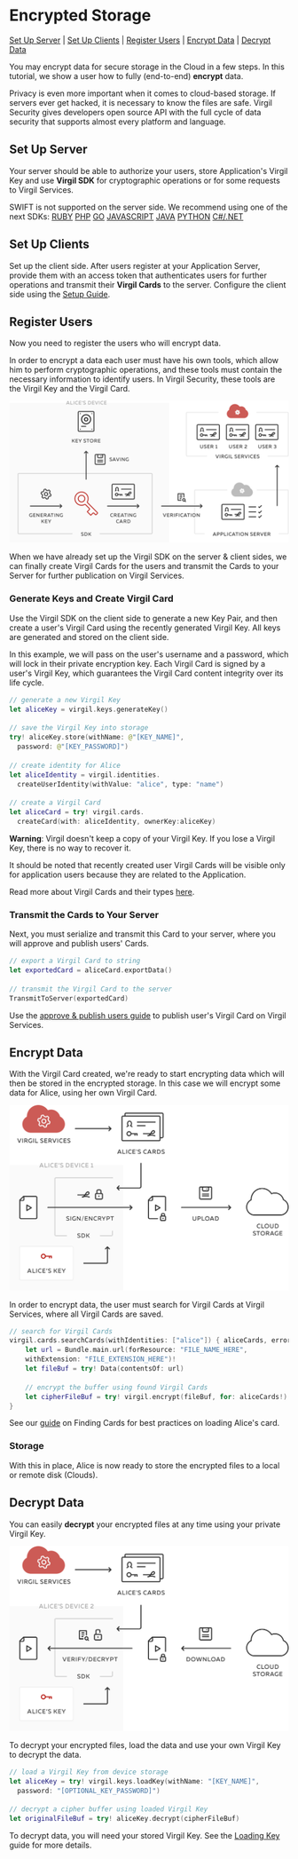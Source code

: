 # Encrypted Storage
[Set Up Server](#head1) | [Set Up Clients](#head2) | [Register Users](#head3) | [Encrypt Data](#head4) | [Decrypt Data](#head5)

You may encrypt data for secure storage in the Cloud in a few steps. In this tutorial, we show a user how to fully (end-to-end) **encrypt** data.

Privacy is even more important when it comes to cloud-based storage. If servers ever get hacked, it is necessary to know the files are safe.
Virgil Security gives developers open source API with the full cycle of data security that supports almost every platform and language.


## <a name="head1"></a> Set Up Server
Your server should be able to authorize your users, store Application's Virgil Key and use **Virgil SDK** for cryptographic operations or for some requests to Virgil Services.

SWIFT is not supported on the server side.
We recommend using one of the next SDKs:
[RUBY](https://github.com/VirgilSecurity/virgil-sdk-ruby/tree/v4)
[PHP](https://github.com/VirgilSecurity/virgil-sdk-php/tree/v4)
[GO](https://github.com/VirgilSecurity/virgil-crypto-go/tree/v4)
[JAVASCRIPT](https://github.com/VirgilSecurity/virgil-sdk-javascript/tree/v4)
[JAVA](https://github.com/VirgilSecurity/virgil-sdk-java-android/tree/v4)
[PYTHON](https://github.com/VirgilSecurity/virgil-sdk-python/tree/v4)
[C#/.NET](https://github.com/VirgilSecurity/virgil-sdk-net/tree/v4)



## <a name="head2"></a> Set Up Clients
Set up the client side. After users register at your Application Server, provide them with an access token that authenticates users for further operations and transmit their **Virgil Cards** to the server. Configure the client side using the [Setup Guide](/docs/swift/guides/configuration/client.md).


## <a name="head3"></a> Register Users
Now you need to register the users who will encrypt data.

In order to encrypt a data each user must have his own tools, which allow him to perform cryptographic operations, and these tools must contain the necessary information to identify users. In Virgil Security, these tools are the Virgil Key and the Virgil Card.

![Virgil Card](/docs/swift/img/Card_introduct.png "Create Virgil Card")

When we have already set up the Virgil SDK on the server & client sides, we can finally create Virgil Cards for the users and transmit the Cards to your Server for further publication on Virgil Services.


### Generate Keys and Create Virgil Card
Use the Virgil SDK on the client side to generate a new Key Pair, and then create a user's Virgil Card using the recently generated Virgil Key. All keys are generated and stored on the client side.

In this example, we will pass on the user's username and a password, which will lock in their private encryption key. Each Virgil Card is signed by a user's Virgil Key, which guarantees the Virgil Card content integrity over its life cycle.

```swift
// generate a new Virgil Key
let aliceKey = virgil.keys.generateKey()

// save the Virgil Key into storage
try! aliceKey.store(withName: @"[KEY_NAME]",
  password: @"[KEY_PASSWORD]")

// create identity for Alice
let aliceIdentity = virgil.identities.
  createUserIdentity(withValue: "alice", type: "name")

// create a Virgil Card
let aliceCard = try! virgil.cards.
  createCard(with: aliceIdentity, ownerKey:aliceKey)
```

**Warning**: Virgil doesn't keep a copy of your Virgil Key. If you lose a Virgil Key, there is no way to recover it.

It should be noted that recently created user Virgil Cards will be visible only for application users because they are related to the Application.

Read more about Virgil Cards and their types [here](/docs/swift/guides/virgil-card/creating-card.md).


### Transmit the Cards to Your Server

Next, you must serialize and transmit this Card to your server, where you will approve and publish users' Cards.

```swift
// export a Virgil Card to string
let exportedCard = aliceCard.exportData()

// transmit the Virgil Card to the server
TransmitToServer(exportedCard)
```

Use the [approve & publish users guide](/docs/swift/guides/configuration/server-configuration.md) to publish user's Virgil Card on Virgil Services.


## <a name="head4"></a> Encrypt Data

With the Virgil Card created, we're ready to start encrypting data which will then be stored in the encrypted storage. In this case we will encrypt some data for Alice, using her own Virgil Card.

![encrypted storage](/docs/swift/img/encrypted_storage_upload.png "Encrypt data")

In order to encrypt data, the user must search for Virgil Cards at Virgil Services, where all Virgil Cards are saved.

```swift
// search for Virgil Cards
virgil.cards.searchCards(withIdentities: ["alice"]) { aliceCards, error in
	let url = Bundle.main.url(forResource: "FILE_NAME_HERE",
	withExtension: "FILE_EXTENSION_HERE")!
    let fileBuf = try! Data(contentsOf: url)

	// encrypt the buffer using found Virgil Cards
	let cipherFileBuf = try! virgil.encrypt(fileBuf, for: aliceCards!)
}
```

See our [guide](/docs/swift/guides/virgil-card/finding-card.md) on Finding Cards for best practices on loading Alice's card.

### Storage

With this in place, Alice is now ready to store the encrypted files to a local or remote disk (Clouds).


## <a name="head5"></a> Decrypt Data

You can easily **decrypt** your encrypted files at any time using your private Virgil Key.

![Encrypt Data](/docs/swift/img/encrypted_storage_download.png "Decrypt Data")

To decrypt your encrypted files, load the data and use your own Virgil Key to decrypt the data.

```swift
// load a Virgil Key from device storage
let aliceKey = try! virgil.keys.loadKey(withName: "[KEY_NAME]",
  password: "[OPTIONAL_KEY_PASSWORD]")

// decrypt a cipher buffer using loaded Virgil Key
let originalFileBuf = try! aliceKey.decrypt(cipherFileBuf)
```

To decrypt data, you will need your stored Virgil Key. See the [Loading Key](/docs/swift/guides/virgil-key/loading-key.md) guide for more details.
